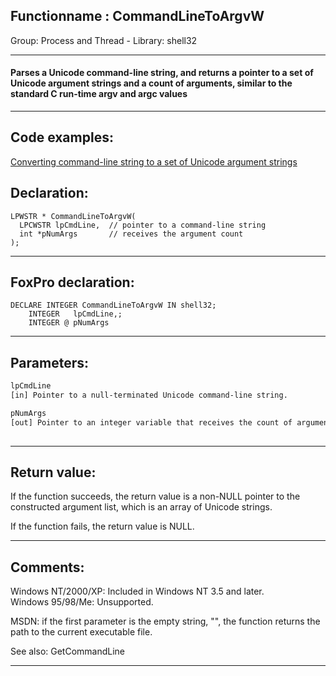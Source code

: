 <link rel="stylesheet" type="text/css" href="../../css/win32api.css">  
<link rel="stylesheet" href="https://cdnjs.cloudflare.com/ajax/libs/font-awesome/4.7.0/css/font-awesome.min.css">

## Functionname : CommandLineToArgvW
Group: Process and Thread - Library: shell32    
***  


#### Parses a Unicode command-line string, and returns a pointer to a set of Unicode argument strings and a count of arguments, similar to the standard C run-time argv and argc values
***  


## Code examples:
[Converting command-line string to a set of Unicode argument strings](../../samples/sample_212.md)  

## Declaration:
```foxpro  
LPWSTR * CommandLineToArgvW(
  LPCWSTR lpCmdLine,  // pointer to a command-line string
  int *pNumArgs       // receives the argument count
);  
```  
***  


## FoxPro declaration:
```foxpro  
DECLARE INTEGER CommandLineToArgvW IN shell32;
	INTEGER   lpCmdLine,;
	INTEGER @ pNumArgs  
```  
***  


## Parameters:
```txt  
lpCmdLine
[in] Pointer to a null-terminated Unicode command-line string.

pNumArgs
[out] Pointer to an integer variable that receives the count of arguments parsed.
  
```  
***  


## Return value:
If the function succeeds, the return value is a non-NULL pointer to the constructed argument list, which is an array of Unicode strings. 

If the function fails, the return value is NULL.   
***  


## Comments:
Windows NT/2000/XP: Included in Windows NT 3.5 and later.  
Windows 95/98/Me: Unsupported.  
  
MSDN: if the first parameter is the empty string, "", the function returns the path to the current executable file.   
  
See also: GetCommandLine   
  
***  

